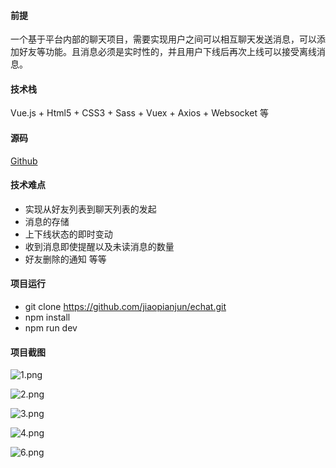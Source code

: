 #### 前提
 一个基于平台内部的聊天项目，需要实现用户之间可以相互聊天发送消息，可以添加好友等功能。且消息必须是实时性的，并且用户下线后再次上线可以接受离线消息。

#### 技术栈
Vue.js + Html5 + CSS3 + Sass + Vuex + Axios + Websocket 等

#### 源码 
[Github](https://github.com/jiaopianjun/echat)


#### 技术难点
 - 实现从好友列表到聊天列表的发起
 - 消息的存储
 - 上下线状态的即时变动
 - 收到消息即使提醒以及未读消息的数量
 - 好友删除的通知 等等

#### 项目运行
 - git clone https://github.com/jiaopianjun/echat.git
 - npm install 
 - npm run dev

#### 项目截图
![1.png](https://upload-images.jianshu.io/upload_images/1251988-68766bfa9c448aca.png?imageMogr2/auto-orient/strip%7CimageView2/2/w/1240)

![2.png](https://upload-images.jianshu.io/upload_images/1251988-5bc4ffc5d33ae93f.png?imageMogr2/auto-orient/strip%7CimageView2/2/w/1240)

![3.png](https://upload-images.jianshu.io/upload_images/1251988-466075a6875ce2ee.png?imageMogr2/auto-orient/strip%7CimageView2/2/w/1240)

![4.png](https://upload-images.jianshu.io/upload_images/1251988-440cdd8004029070.png?imageMogr2/auto-orient/strip%7CimageView2/2/w/1240)

![6.png](https://upload-images.jianshu.io/upload_images/1251988-b470937363a3b3e6.png?imageMogr2/auto-orient/strip%7CimageView2/2/w/1240)
